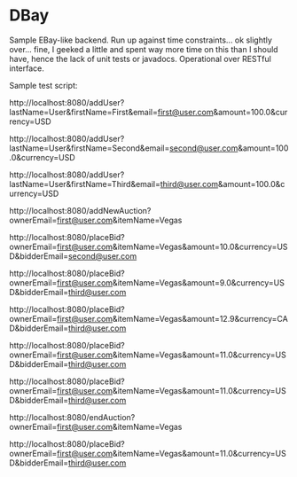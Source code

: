 # DBay
Sample EBay-like backend.
Run up against time constraints... ok slightly over... fine, I geeked a little and spent way more time on this than I should have, hence the lack of unit tests or javadocs.
Operational over RESTful interface.

Sample test script:

http://localhost:8080/addUser?lastName=User&firstName=First&email=first@user.com&amount=100.0&currency=USD

http://localhost:8080/addUser?lastName=User&firstName=Second&email=second@user.com&amount=100.0&currency=USD

http://localhost:8080/addUser?lastName=User&firstName=Third&email=third@user.com&amount=100.0&currency=USD

http://localhost:8080/addNewAuction?ownerEmail=first@user.com&itemName=Vegas

http://localhost:8080/placeBid?ownerEmail=first@user.com&itemName=Vegas&amount=10.0&currency=USD&bidderEmail=second@user.com

http://localhost:8080/placeBid?ownerEmail=first@user.com&itemName=Vegas&amount=9.0&currency=USD&bidderEmail=third@user.com

http://localhost:8080/placeBid?ownerEmail=first@user.com&itemName=Vegas&amount=12.9&currency=CAD&bidderEmail=third@user.com

http://localhost:8080/placeBid?ownerEmail=first@user.com&itemName=Vegas&amount=11.0&currency=USD&bidderEmail=third@user.com

http://localhost:8080/placeBid?ownerEmail=first@user.com&itemName=Vegas&amount=11.0&currency=USD&bidderEmail=third@user.com

http://localhost:8080/endAuction?ownerEmail=first@user.com&itemName=Vegas

http://localhost:8080/placeBid?ownerEmail=first@user.com&itemName=Vegas&amount=11.0&currency=USD&bidderEmail=third@user.com
